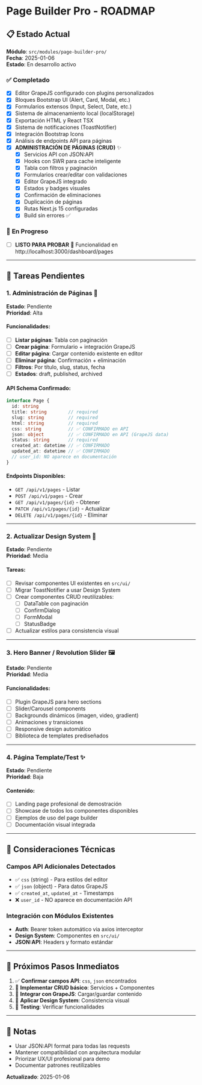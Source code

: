 # Page Builder Pro - ROADMAP

## 📋 Estado Actual
**Módulo**: `src/modules/page-builder-pro/`  
**Fecha**: 2025-01-06  
**Estado**: En desarrollo activo

### ✅ **Completado**
- [x] Editor GrapeJS configurado con plugins personalizados
- [x] Bloques Bootstrap UI (Alert, Card, Modal, etc.)
- [x] Formularios extensos (Input, Select, Date, etc.)
- [x] Sistema de almacenamiento local (localStorage)
- [x] Exportación HTML y React TSX
- [x] Sistema de notificaciones (ToastNotifier)
- [x] Integración Bootstrap Icons
- [x] Análisis de endpoints API para páginas
- [x] **ADMINISTRACIÓN DE PÁGINAS (CRUD)** ✨
  - [x] Servicios API con JSON:API
  - [x] Hooks con SWR para cache inteligente
  - [x] Tabla con filtros y paginación
  - [x] Formularios crear/editar con validaciones
  - [x] Editor GrapeJS integrado
  - [x] Estados y badges visuales
  - [x] Confirmación de eliminaciones
  - [x] Duplicación de páginas
  - [x] Rutas Next.js 15 configuradas
  - [x] Build sin errores ✅

### 🚧 **En Progreso**
- [ ] **LISTO PARA PROBAR** 🧪 Funcionalidad en http://localhost:3000/dashboard/pages

---

## 🎯 **Tareas Pendientes**

### **1. Administración de Páginas** 📝
**Estado**: Pendiente  
**Prioridad**: Alta

#### Funcionalidades:
- [ ] **Listar páginas**: Tabla con paginación
- [ ] **Crear página**: Formulario + integración GrapeJS  
- [ ] **Editar página**: Cargar contenido existente en editor
- [ ] **Eliminar página**: Confirmación + eliminación
- [ ] **Filtros**: Por título, slug, status, fecha
- [ ] **Estados**: draft, published, archived

#### API Schema Confirmado:
```typescript
interface Page {
  id: string
  title: string        // required
  slug: string         // required  
  html: string         // required
  css: string          // ✅ CONFIRMADO en API
  json: object         // ✅ CONFIRMADO en API (GrapeJS data)
  status: string       // required
  created_at: datetime // ✅ CONFIRMADO
  updated_at: datetime // ✅ CONFIRMADO
  // user_id: NO aparece en documentación
}
```

#### Endpoints Disponibles:
- `GET /api/v1/pages` - Listar
- `POST /api/v1/pages` - Crear
- `GET /api/v1/pages/{id}` - Obtener
- `PATCH /api/v1/pages/{id}` - Actualizar  
- `DELETE /api/v1/pages/{id}` - Eliminar

---

### **2. Actualizar Design System** 🎨
**Estado**: Pendiente  
**Prioridad**: Media

#### Tareas:
- [ ] Revisar componentes UI existentes en `src/ui/`
- [ ] Migrar ToastNotifier a usar Design System
- [ ] Crear componentes CRUD reutilizables:
  - [ ] DataTable con paginación
  - [ ] ConfirmDialog
  - [ ] FormModal
  - [ ] StatusBadge
- [ ] Actualizar estilos para consistencia visual

---

### **3. Hero Banner / Revolution Slider** 🖼️
**Estado**: Pendiente  
**Prioridad**: Media

#### Funcionalidades:
- [ ] Plugin GrapeJS para hero sections
- [ ] Slider/Carousel components
- [ ] Backgrounds dinámicos (imagen, video, gradient)
- [ ] Animaciones y transiciones
- [ ] Responsive design automático
- [ ] Biblioteca de templates prediseñados

---

### **4. Página Template/Test** ✨
**Estado**: Pendiente  
**Prioridad**: Baja

#### Contenido:
- [ ] Landing page profesional de demostración
- [ ] Showcase de todos los componentes disponibles
- [ ] Ejemplos de uso del page builder
- [ ] Documentación visual integrada

---

## 🔧 **Consideraciones Técnicas**

### **Campos API Adicionales Detectados**
- ✅ `css` (string) - Para estilos del editor
- ✅ `json` (object) - Para datos GrapeJS 
- ✅ `created_at`, `updated_at` - Timestamps
- ❌ `user_id` - NO aparece en documentación API

### **Integración con Módulos Existentes**
- **Auth**: Bearer token automático via axios interceptor
- **Design System**: Componentes en `src/ui/`
- **JSON:API**: Headers y formato estándar

---

## 📅 **Próximos Pasos Inmediatos**

1. ✅ **Confirmar campos API**: `css`, `json` encontrados
2. 🎯 **Implementar CRUD básico**: Servicios + Componentes  
3. 🔄 **Integrar con GrapeJS**: Cargar/guardar contenido
4. 🎨 **Aplicar Design System**: Consistencia visual
5. 🧪 **Testing**: Verificar funcionalidades

---

## 📌 **Notas**
- Usar JSON:API format para todas las requests
- Mantener compatibilidad con arquitectura modular
- Priorizar UX/UI profesional para demo
- Documentar patrones reutilizables

**Actualizado**: 2025-01-06